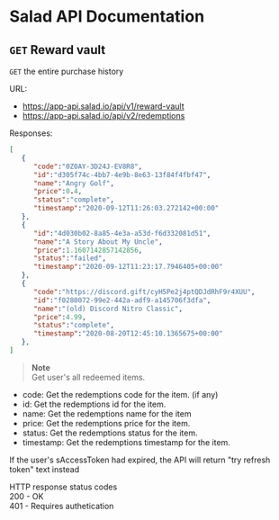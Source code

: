 # Salad API Documentation

## `GET` Reward vault
`GET` the entire purchase history

URL: 
* https://app-api.salad.io/api/v1/reward-vault
* https://app-api.salad.io/api/v2/redemptions

Responses:
```json
[
   {
      "code":"0Z0AY-3D24J-EV8R8",
      "id":"d305f74c-4bb7-4e9b-8e63-13f84f4fbf47",
      "name":"Angry Golf",
      "price":0.4,
      "status":"complete",
      "timestamp":"2020-09-12T11:26:03.272142+00:00"
   },
   {
      "id":"4d030b02-8a85-4e3a-a53d-f6d332081d51",
      "name":"A Story About My Uncle",
      "price":1.1607142857142856,
      "status":"failed",
      "timestamp":"2020-09-12T11:23:17.7946405+00:00"
   },
   {
      "code":"https://discord.gift/cyH5Pe2j4ptQDJdRhF9r4XUU",
      "id":"f0280072-99e2-442a-adf9-a145706f3dfa",
      "name":"(old) Discord Nitro Classic",
      "price":4.99,
      "status":"complete",
      "timestamp":"2020-08-20T12:45:10.1365675+00:00"
   },
]
```

> **Note** <br>
> Get user's all redeemed items.
* code: Get the redemptions code for the item. (if any)
* id: Get the redemptions id for the item.
* name: Get the redemptions name for the item
* price: Get the redemptions price for the item.
* status: Get the redemptions status for the item.
* timestamp: Get the redemptions timestamp for the item.

If the user's sAccessToken had expired, the API will return "try refresh token" text instead

HTTP response status codes <br>
200 - OK <br>
401 - Requires authetication
